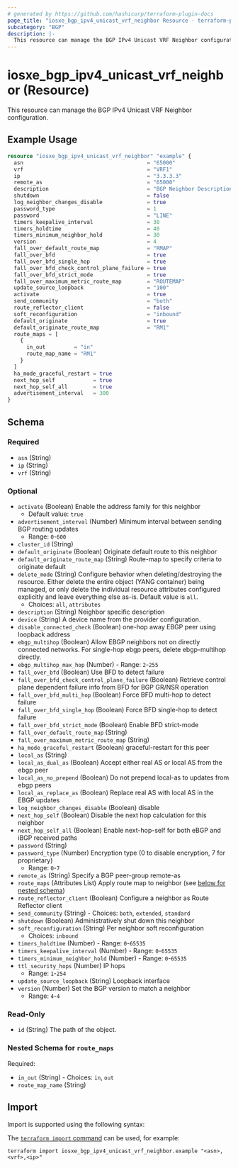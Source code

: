 ```yaml
---
# generated by https://github.com/hashicorp/terraform-plugin-docs
page_title: "iosxe_bgp_ipv4_unicast_vrf_neighbor Resource - terraform-provider-iosxe"
subcategory: "BGP"
description: |-
  This resource can manage the BGP IPv4 Unicast VRF Neighbor configuration.
---
```


# iosxe_bgp_ipv4_unicast_vrf_neighbor (Resource)

This resource can manage the BGP IPv4 Unicast VRF Neighbor configuration.

## Example Usage

```terraform
resource "iosxe_bgp_ipv4_unicast_vrf_neighbor" "example" {
  asn                                       = "65000"
  vrf                                       = "VRF1"
  ip                                        = "3.3.3.3"
  remote_as                                 = "65000"
  description                               = "BGP Neighbor Description"
  shutdown                                  = false
  log_neighbor_changes_disable              = true
  password_type                             = 1
  password                                  = "LINE"
  timers_keepalive_interval                 = 30
  timers_holdtime                           = 40
  timers_minimum_neighbor_hold              = 30
  version                                   = 4
  fall_over_default_route_map               = "RMAP"
  fall_over_bfd                             = true
  fall_over_bfd_single_hop                  = true
  fall_over_bfd_check_control_plane_failure = true
  fall_over_bfd_strict_mode                 = true
  fall_over_maximum_metric_route_map        = "ROUTEMAP"
  update_source_loopback                    = "100"
  activate                                  = true
  send_community                            = "both"
  route_reflector_client                    = false
  soft_reconfiguration                      = "inbound"
  default_originate                         = true
  default_originate_route_map               = "RM1"
  route_maps = [
    {
      in_out         = "in"
      route_map_name = "RM1"
    }
  ]
  ha_mode_graceful_restart = true
  next_hop_self            = true
  next_hop_self_all        = true
  advertisement_interval   = 300
}
```

<!-- schema generated by tfplugindocs -->
## Schema

### Required

- `asn` (String)
- `ip` (String)
- `vrf` (String)

### Optional

- `activate` (Boolean) Enable the address family for this neighbor
  - Default value: `true`
- `advertisement_interval` (Number) Minimum interval between sending BGP routing updates
  - Range: `0`-`600`
- `cluster_id` (String)
- `default_originate` (Boolean) Originate default route to this neighbor
- `default_originate_route_map` (String) Route-map to specify criteria to originate default
- `delete_mode` (String) Configure behavior when deleting/destroying the resource. Either delete the entire object (YANG container) being managed, or only delete the individual resource attributes configured explicitly and leave everything else as-is. Default value is `all`.
  - Choices: `all`, `attributes`
- `description` (String) Neighbor specific description
- `device` (String) A device name from the provider configuration.
- `disable_connected_check` (Boolean) one-hop away EBGP peer using loopback address
- `ebgp_multihop` (Boolean) Allow EBGP neighbors not on directly connected networks. For single-hop ebgp peers, delete ebgp-multihop directly.
- `ebgp_multihop_max_hop` (Number) - Range: `2`-`255`
- `fall_over_bfd` (Boolean) Use BFD to detect failure
- `fall_over_bfd_check_control_plane_failure` (Boolean) Retrieve control plane dependent failure info from BFD for BGP GR/NSR operation
- `fall_over_bfd_multi_hop` (Boolean) Force BFD multi-hop to detect failure
- `fall_over_bfd_single_hop` (Boolean) Force BFD single-hop to detect failure
- `fall_over_bfd_strict_mode` (Boolean) Enable BFD strict-mode
- `fall_over_default_route_map` (String)
- `fall_over_maximum_metric_route_map` (String)
- `ha_mode_graceful_restart` (Boolean) graceful-restart for this peer
- `local_as` (String)
- `local_as_dual_as` (Boolean) Accept either real AS or local AS from the ebgp peer
- `local_as_no_prepend` (Boolean) Do not prepend local-as to updates from ebgp peers
- `local_as_replace_as` (Boolean) Replace real AS with local AS in the EBGP updates
- `log_neighbor_changes_disable` (Boolean) disable
- `next_hop_self` (Boolean) Disable the next hop calculation for this neighbor
- `next_hop_self_all` (Boolean) Enable next-hop-self for both eBGP and iBGP received paths
- `password` (String)
- `password_type` (Number) Encryption type (0 to disable encryption, 7 for proprietary)
  - Range: `0`-`7`
- `remote_as` (String) Specify a BGP peer-group remote-as
- `route_maps` (Attributes List) Apply route map to neighbor (see [below for nested schema](#nestedatt--route_maps))
- `route_reflector_client` (Boolean) Configure a neighbor as Route Reflector client
- `send_community` (String) - Choices: `both`, `extended`, `standard`
- `shutdown` (Boolean) Administratively shut down this neighbor
- `soft_reconfiguration` (String) Per neighbor soft reconfiguration
  - Choices: `inbound`
- `timers_holdtime` (Number) - Range: `0`-`65535`
- `timers_keepalive_interval` (Number) - Range: `0`-`65535`
- `timers_minimum_neighbor_hold` (Number) - Range: `0`-`65535`
- `ttl_security_hops` (Number) IP hops
  - Range: `1`-`254`
- `update_source_loopback` (String) Loopback interface
- `version` (Number) Set the BGP version to match a neighbor
  - Range: `4`-`4`

### Read-Only

- `id` (String) The path of the object.

<a id="nestedatt--route_maps"></a>
### Nested Schema for `route_maps`

Required:

- `in_out` (String) - Choices: `in`, `out`
- `route_map_name` (String)

## Import

Import is supported using the following syntax:

The [`terraform import` command](https://developer.hashicorp.com/terraform/cli/commands/import) can be used, for example:

```shell
terraform import iosxe_bgp_ipv4_unicast_vrf_neighbor.example "<asn>,<vrf>,<ip>"
```
